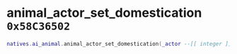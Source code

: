 # animal_actor_set_domestication `0x58C36502`

```lua
natives.ai_animal.animal_actor_set_domestication(_actor --[[ integer ]], _domestication --[[ boolean ]])
```
